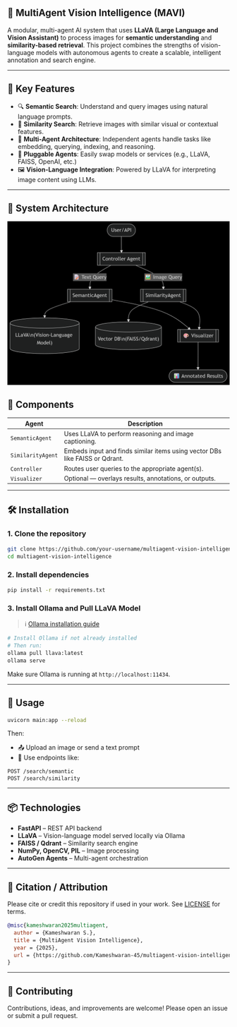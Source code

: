 ## 🧠 MultiAgent Vision Intelligence (MAVI)

A modular, multi-agent AI system that uses **LLaVA (Large Language and Vision Assistant)** to process images for **semantic understanding** and **similarity-based retrieval**. This project combines the strengths of vision-language models with autonomous agents to create a scalable, intelligent annotation and search engine.

---

## 🚀 Key Features

- 🔍 **Semantic Search**: Understand and query images using natural language prompts.
- 🔗 **Similarity Search**: Retrieve images with similar visual or contextual features.
- 🤖 **Multi-Agent Architecture**: Independent agents handle tasks like embedding, querying, indexing, and reasoning.
- 🧩 **Pluggable Agents**: Easily swap models or services (e.g., LLaVA, FAISS, OpenAI, etc.)
- 🖼️ **Vision-Language Integration**: Powered by LLaVA for interpreting image content using LLMs.

---

## 🧬 System Architecture

![System Architecture](images/architecture.png)


## 🧱 Components

| Agent             | Description                                                                 |
|------------------|-----------------------------------------------------------------------------|
| `SemanticAgent`   | Uses LLaVA to perform reasoning and image captioning.                       |
| `SimilarityAgent` | Embeds input and finds similar items using vector DBs like FAISS or Qdrant. |
| `Controller`      | Routes user queries to the appropriate agent(s).                            |
| `Visualizer`      | Optional — overlays results, annotations, or outputs.                       |

---

## 🛠 Installation

### 1. Clone the repository
```bash
git clone https://github.com/your-username/multiagent-vision-intelligence.git
cd multiagent-vision-intelligence
````

### 2. Install dependencies

```bash
pip install -r requirements.txt
```

### 3. Install Ollama and Pull LLaVA Model

> ℹ️ [Ollama installation guide](https://ollama.com/download)

```bash
# Install Ollama if not already installed
# Then run:
ollama pull llava:latest
ollama serve
```

Make sure Ollama is running at `http://localhost:11434`.

---

## 🧪 Usage

```bash
uvicorn main:app --reload
```

Then:

* 📤 Upload an image or send a text prompt
* 🔁 Use endpoints like:

```
POST /search/semantic
POST /search/similarity
```

---

## 📦 Technologies

* **FastAPI** – REST API backend
* **LLaVA** – Vision-language model served locally via Ollama
* **FAISS / Qdrant** – Similarity search engine
* **NumPy, OpenCV, PIL** – Image processing
* **AutoGen Agents** – Multi-agent orchestration

---

## 📝 Citation / Attribution

Please cite or credit this repository if used in your work.
See [LICENSE](LICENSE) for terms.

```bibtex
@misc{kameshwaran2025multiagent,
  author = {Kameshwaran S.},
  title = {MultiAgent Vision Intelligence},
  year = {2025},
  url = {https://github.com/Kameshwaran-45/multiagent-vision-intelligence}
}
```

---

## 🤝 Contributing

Contributions, ideas, and improvements are welcome!
Please open an issue or submit a pull request.

```
